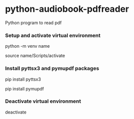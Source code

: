 # python-audiobook-pdfreader
 Python program to read pdf

### Setup and activate virtual environment
 python -m venv name
 
 source name/Scripts/activate

### Install pyttsx3 and pymupdf packages
 pip install pyttsx3
 
 pip install pymupdf

### Deactivate virtual environment
 deactivate
